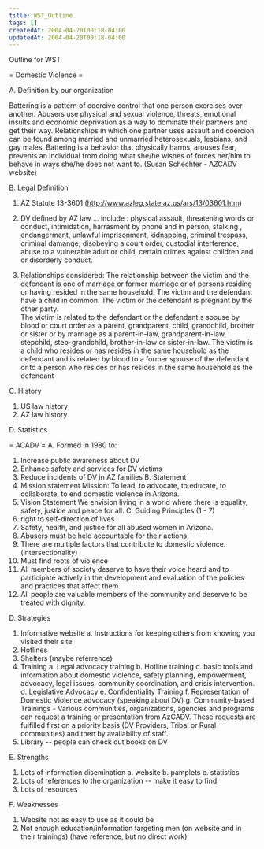 ```yaml
---
title: WST_Outline
tags: []
createdAt: 2004-04-20T00:18-04:00
updatedAt: 2004-04-20T00:18-04:00
---
```


Outline for WST

= Domestic Violence =

A. Definition by our organization

Battering is a pattern of coercive control that one person exercises over another. Abusers use physical and sexual violence, threats, emotional insults and economic deprivation as a way to dominate their partners and get their way. Relationships in which one partner uses assault and coercion can be found among married and unmarried heterosexuals, lesbians, and gay males. Battering is a behavior that physically harms, arouses fear, prevents an individual from doing what she/he wishes of forces her/him to behave in ways she/he does not want to. (Susan Schechter - AZCADV website)


B. Legal Definition
   1. AZ Statute 13-3601 (http://www.azleg.state.az.us/ars/13/03601.htm)
   2. DV defined by AZ law ... include : physical assault, threatening words or conduct, intimidation, harrasment by phone and in person, stalking , endangerment, unlawful imprisonment, kidnapping, criminal trespass, criminal damange, disobeying a court order, custodial interference, abuse to a vulnerable adult or child, certain crimes against children and or disorderly conduct.

   3. Relationships considered:
The relationship between the victim and the defendant is one of marriage or former marriage or of persons residing or having resided in the same household. 
 The victim and the defendant have a child in common. 
 The victim or the defendant is pregnant by the other party.  
 The victim is related to the defendant or the defendant's spouse by blood or court order as a parent, grandparent, child, grandchild, brother or sister or by marriage as a parent-in-law, grandparent-in-law, stepchild, step-grandchild, brother-in-law or sister-in-law. 
 The victim is a child who resides or has resides in the same household as the defendant and is related by blood to a former spouse of the defendant or to a person who resides or has resides in the same household as the defendant

C. History
  1. US law history
  2. AZ law history

D. Statistics

= ACADV =
A. Formed in 1980 to:
  1. Increase public awareness about DV
  2. Enhance safety and services for DV victims
  3. Reduce incidents of DV in AZ families
B. Statement
  1. Mission statement
    Mission:
    To lead,
    to advocate,
    to educate,
    to collaborate,
    to end domestic violence in Arizona.
  2. Vision Statement
    We envision living in a world where there is equality, safety, justice and
peace for all.
C. Guiding Principles (1 - 7)
  1. right to self-direction of lives
  2. Safety, health, and justice for all abused women in Arizona.
  3. Abusers must be held accountable for their actions.
  4. There are multiple factors that contribute to domestic violence. (intersectionality)
  5. Must find roots of violence
  6. All members of society deserve to have their voice heard and to participate actively in the development and evaluation of the policies and practices that affect them.
  7. All people are valuable members of the community and deserve to be treated with dignity.

D. Strategies
  1. Informative website
    a. Instructions for keeping others from knowing you visited their site
  2. Hotlines
  3. Shelters (maybe referrence)
  4. Training
    a. Legal advocacy training
    b. Hotline training
    c. basic tools and information about domestic violence, safety planning, empowerment, advocacy, legal issues, community coordination, and crisis intervention.
    d. Legislative Advocacy
    e. Confidentiality Training
    f. Representation of Domestic Violence advocacy (speaking about DV)
    g. Community-based Trainings - Various communities, organizations, agencies and programs can request a training or presentation from AzCADV. These requests are fulfilled first on a priority basis (DV Providers, Tribal or Rural communities) and then by availability of staff. 
  5. Library -- people can check out books on DV

E. Strengths
  1. Lots of information disemination
     a. website
     b. pamplets
     c. statistics
  2. Lots of references to the organization -- make it easy to find
  3. Lots of resources

F. Weaknesses
  1. Website not as easy to use as it could be
  2. Not enough education/information targeting men (on website and in their trainings) (have reference, but no direct work)


